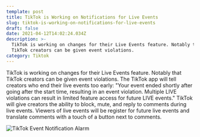 ```yaml
---
template: post
title: TikTok is Working on Notifications for Live Events
slug: tiktok-is-working-on-notifications-for-live-events
draft: false
date: 2021-04-12T14:02:24.034Z
description: >-
  TikTok is working on changes for their Live Events feature. Notably that
  TikTok creators can be given event violations.
category: Tiktok
---
```

TikTok is working on changes for their Live Events feature. Notably that TikTok creators can be given event violations. The TikTok app will tell creators who end their live events too early: "Your event ended shortly after going after the start time, resulting in an event violation. Multiple LIVE violations can result in limited feature access for future LIVE events." TikTok will give creators the ability to block, mute, and reply to comments during live events. Viewers of live events will be register for future live events and translate comments with a touch of a button next to comments.

![](/media/awem-live-event-alarm-2x.png "TikTok Event Notification Alarm")
